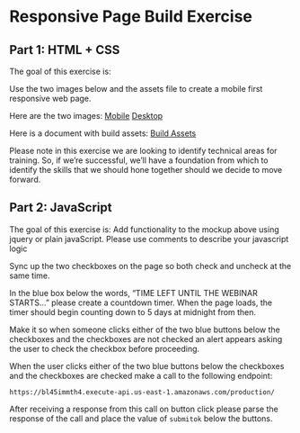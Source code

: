 # Responsive Page Build Exercise

## Part 1: HTML + CSS

The goal of this exercise is:

Use the two images below and the assets file to create a mobile first responsive web page. 

Here are the two images:
[Mobile](https://d13p2xj50zkyqm.cloudfront.net/promos/test/mobile.png)
[Desktop](https://d13p2xj50zkyqm.cloudfront.net/promos/test/desktop.png)

Here is a document with build assets:
[Build Assets](https://docs.google.com/document/d/1b8karDU2kxnajjFMKa-8sTW1ujvx51NNcn8WR9V6L58/edit?usp=sharing)

Please note in this exercise we are looking to identify technical areas for training. So, if we’re successful, we’ll have a foundation from which to identify the skills that we should hone together should we decide to move forward.

## Part 2: JavaScript

The goal of this exercise is:
Add functionality to the mockup above using jquery or plain javaScript.
Please use comments to describe your javascript logic

Sync up the two checkboxes on the page so both check and uncheck at the same time.

In the blue box  below the words, “TIME LEFT UNTIL THE WEBINAR STARTS...” please create a countdown timer. When the page loads, the timer should begin counting down to 5 days at midnight from then.

Make it so when someone clicks either of the two blue buttons below the checkboxes and the checkboxes are not checked an alert appears asking the user to check the checkbox before proceeding.

When the user clicks either of the two blue buttons below the checkboxes and the checkboxes are checked make a call to the following endpoint:

`https://bl45immth4.execute-api.us-east-1.amazonaws.com/production/`

After receiving a response from this call on button click please parse the response of the call and place the value of `submitok` below the buttons.